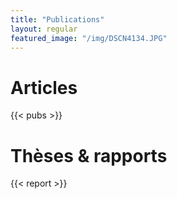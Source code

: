 ```yaml
---
title: "Publications"
layout: regular
featured_image: "/img/DSCN4134.JPG"
---
```


# Articles

{{< pubs >}}

# <i class="fa fa-book" aria-hidden="true"></i> Thèses & rapports

{{< report >}}
